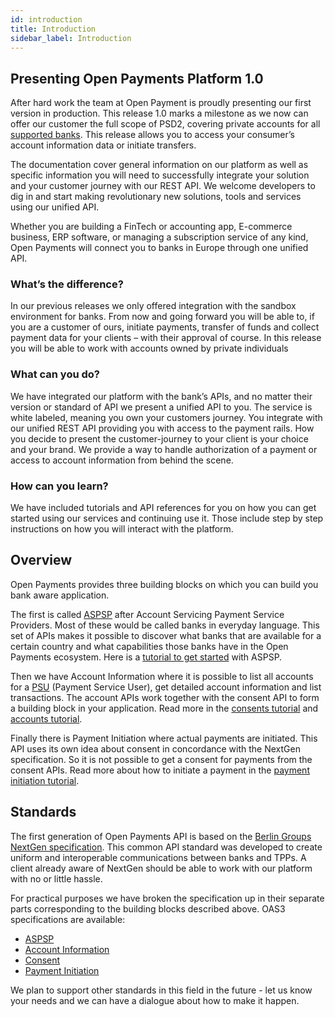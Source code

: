 ```yaml
---
id: introduction
title: Introduction
sidebar_label: Introduction
---
```


## Presenting Open Payments Platform 1.0

After hard work the team at Open Payment is proudly presenting our first version in production. This release 1.0 marks a milestone as we now can offer our customer the full scope of PSD2, covering private accounts for all [supported banks](banks.md). This release allows you to access your consumer’s account information data or initiate transfers. 

The documentation cover general information on our platform as well as specific information you will need to successfully integrate your solution and your customer journey with our REST API. We welcome developers to dig in and start making revolutionary new solutions, tools and services using our unified API.

Whether you are building a FinTech or accounting app, E-commerce business, ERP software, or managing a subscription service of any kind, Open Payments will connect you to banks in Europe through one unified API.

### What’s the difference?

In our previous releases we only offered integration with the sandbox environment for banks. From now and going forward you will be able to, if you are a customer of ours, initiate payments, transfer of funds and collect payment data for your clients – with their approval of course. In this release you will be able to work with accounts owned by private individuals

### What can you do?

We have integrated our platform with the bank’s APIs, and no matter their version or standard of API we present a unified API to you. The service is white labeled, meaning you own your customers journey. You integrate with our unified REST API providing you with access to the payment rails. How you decide to present the customer-journey to your client is your choice and your brand. We provide a way to handle authorization of a payment or access to account information from behind the scene. 

### How can you learn?

We have included tutorials and API references for you on how you can get started using our services and continuing use it. Those include step by step instructions on how you will interact with the platform.

## Overview

Open Payments provides three building blocks on which you can build you bank aware application. 

The first is called [ASPSP](glossary.md) after Account Servicing Payment Service Providers. Most of these would be called banks in everyday language. This set of APIs makes it possible to discover what banks that are available for a certain country and what capabilities those banks have in the Open Payments ecosystem. Here is a [tutorial to get started](aspsp.md) with ASPSP.

Then we have Account Information where it is possible to list all accounts for a [PSU](glossary.md) (Payment Service User), get detailed account information and list transactions. The account APIs work together with the consent API to form a building block in your application. Read more in the [consents tutorial](consent.md) and [accounts tutorial](ais.md).

Finally there is Payment Initiation where actual payments are initiated. This API uses its own idea about consent in concordance with the NextGen specification. So it is not possible to get a consent for payments from the consent APIs. Read more about how to initiate a payment in the [payment initiation tutorial](pis.md).

## Standards

The first generation of Open Payments API is based on the [Berlin Groups NextGen specification](https://www.berlin-group.org/psd2-access-to-bank-accounts). This common API standard was developed to create uniform and interoperable communications between banks and TPPs. A client already aware of NextGen should be able to work with our platform with no or little hassle.

For practical purposes we have broken the specification up in their separate parts corresponding to the building blocks described above. OAS3 specifications are available:

- [ASPSP](aspsp-ref.md)
- [Account Information](ais-ref.md)
- [Consent](consent-ref.md)
- [Payment Initiation](pis-ref.md)

We plan to support other standards in this field in the future - let us know your needs and we can have a dialogue about how to make it happen.
